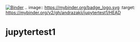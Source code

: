 [![Binder](https://mybinder.org/badge_logo.svg)](https://mybinder.org/v2/gh/andrazakii/jupytertest1/HEAD)
.. image:: https://mybinder.org/badge_logo.svg
 :target: https://mybinder.org/v2/gh/andrazakii/jupytertest1/HEAD

# jupytertest1
